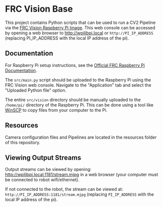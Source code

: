 # FRC Vision Base
This project contains Python scripts that can be used to run a CV2 Pipeline via the [FRC Vision Raspberry Pi Image](https://github.com/wpilibsuite/WPILibPi/releases). This web console can be accessed by opening a web browser to http://wpilibpi.local or `http://PI_IP_ADDRESS` (replacing PI_IP_ADDRESS with the local IP address of the pi).

## Documentation
For Raspberry Pi setup instructions, see the [Official FRC Raspberry Pi Documentation](https://docs.wpilib.org/en/stable/docs/software/vision-processing/wpilibpi/using-the-raspberry-pi-for-frc.html).

The `src/main.py` script should be uploaded to the Raspberry Pi using the FRC Vision web console. Navigate to the "Application" tab and select the "Uploaded Python file" option.

The entire `src/vision` directory should be manually uploaded to the `/home/pi/` directory of the Raspberry Pi. This can be done using a tool like [WinSCP](https://winscp.net/eng/index.php) to copy files from your computer to the Pi.

## Resources
Camera configuration files and Pipelines are located in the resources folder of this repository.

## Viewing Output Streams
Output streams can be viewed by opening: http://wpilibpi.local:1181/stream.mjpg in a web browser (your computer must be connected to robot wifi/ethernet).

If not connected to the robot, the stream can be viewed at:
 `http://PI_IP_ADDRESS:1181/stream.mjpg` (replacing `PI_IP_ADDRESS` with the local IP address of the pi).
